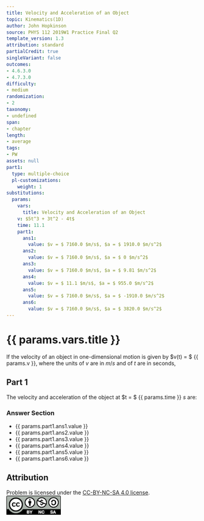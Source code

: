 ```yaml
---
title: Velocity and Acceleration of an Object
topic: Kinematics(1D)
author: John Hopkinson
source: PHYS 112 2019W1 Practice Final Q2
template_version: 1.3
attribution: standard
partialCredit: true
singleVariant: false
outcomes:
- 4.6.3.0
- 4.7.3.0
difficulty:
- medium
randomization:
- 2
taxonomy:
- undefined
span:
- chapter
length:
- average
tags:
- PW
assets: null
part1:
  type: multiple-choice
  pl-customizations:
    weight: 1
substitutions:
  params:
    vars:
      title: Velocity and Acceleration of an Object
    v: $5t^3 + 3t^2 - 4t$
    time: 11.1
    part1:
      ans1:
        value: $v = $ 7160.0 $m/s$, $a = $ 1910.0 $m/s^2$
      ans2:
        value: $v = $ 7160.0 $m/s$, $a = $ 0 $m/s^2$
      ans3:
        value: $v = $ 7160.0 $m/s$, $a = $ 9.81 $m/s^2$
      ans4:
        value: $v = $ 11.1 $m/s$, $a = $ 955.0 $m/s^2$
      ans5:
        value: $v = $ 7160.0 $m/s$, $a = $ -1910.0 $m/s^2$
      ans6:
        value: $v = $ 7160.0 $m/s$, $a = $ 3820.0 $m/s^2$
---
```

# {{ params.vars.title }}
If the velocity of an object in one-dimensional motion is given by $v(t) = $ {{ params.v }}, where the units of $v$ are in $m/s$ and of $t$ are in seconds,

## Part 1

The velocity and acceleration of the object at $t = $ {{ params.time }} $s$ are:

### Answer Section

- {{ params.part1.ans1.value }}
- {{ params.part1.ans2.value }}
- {{ params.part1.ans3.value }}
- {{ params.part1.ans4.value }}
- {{ params.part1.ans5.value }}
- {{ params.part1.ans6.value }}

## Attribution

Problem is licensed under the [CC-BY-NC-SA 4.0 license](https://creativecommons.org/licenses/by-nc-sa/4.0/).<br> ![The Creative Commons 4.0 license requiring attribution-BY, non-commercial-NC, and share-alike-SA license.](https://raw.githubusercontent.com/firasm/bits/master/by-nc-sa.png)